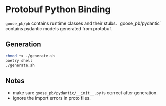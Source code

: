 # Protobuf Python Binding

`goose_pb/pb` contains runtime classes and their stubs`.
`goose_pb/pydantic` contains pydantic models generated from protobuf.

## Generation

```bash
chmod +x ./generate.sh
poetry shell
./generate.sh
```

## Notes

* make sure `goose_pb/pydantic/__init__.py` is correct after generation.
* ignore the import errors in proto files.